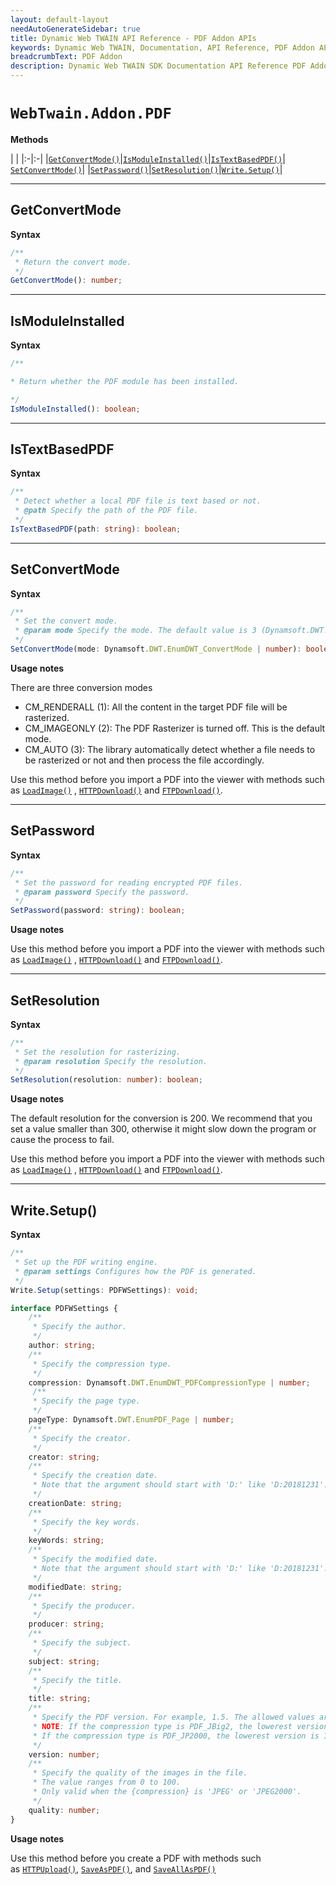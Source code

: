 ```yaml
---
layout: default-layout
needAutoGenerateSidebar: true
title: Dynamic Web TWAIN API Reference - PDF Addon APIs
keywords: Dynamic Web TWAIN, Documentation, API Reference, PDF Addon APIs
breadcrumbText: PDF Addon
description: Dynamic Web TWAIN SDK Documentation API Reference PDF Addon APIs Page
---
```


# `WebTwain.Addon.PDF`

**Methods**

| |
|:-|:-|
|[`GetConvertMode()`](#getconvertmode)|[`IsModuleInstalled()`](#ismoduleinstalled)|[`IsTextBasedPDF()`](#istextbasedpdf)| [`SetConvertMode()`](#setconvertmode)|
|[`SetPassword()`](#setpassword)|[`SetResolution()`](#setresolution)|[`Write.Setup()`](#write-setup)|

---

## GetConvertMode

**Syntax**

``` typescript
/**
 * Return the convert mode.
 */
GetConvertMode(): number;
```

---

## IsModuleInstalled

**Syntax**

``` typescript
/**

* Return whether the PDF module has been installed.

*/
IsModuleInstalled(): boolean;
```

---

## IsTextBasedPDF

**Syntax**

``` typescript
/**
 * Detect whether a local PDF file is text based or not.
 * @path Specify the path of the PDF file.
 */
IsTextBasedPDF(path: string): boolean;
```

---

## SetConvertMode

**Syntax**

``` typescript
/**
 * Set the convert mode.
 * @param mode Specify the mode. The default value is 3 (Dynamsoft.DWT.EnumDWT_ConvertMode.CM_AUTO)
 */
SetConvertMode(mode: Dynamsoft.DWT.EnumDWT_ConvertMode | number): boolean;
```

**Usage notes**

There are three conversion modes

* CM_RENDERALL (1): All the content in the target PDF file will be rasterized.
* CM_IMAGEONLY (2): The PDF Rasterizer is turned off. This is the default mode.
* CM_AUTO (3): The library automatically detect whether a file needs to be rasterized or not and then process the file accordingly.

Use this method before you import a PDF into the viewer with methods such as <a href="{{site.info}}api/WebTwain_IO.html#loadimage" target="_blank">`LoadImage()`</a> , <a href="{{site.info}}api/WebTwain_IO.html#httpdownload" target="_blank">`HTTPDownload()`</a> and <a href="{{site.info}}api/WebTwain_IO.html#httpdownload" target="_blank">`FTPDownload()`</a>.

---

## SetPassword

**Syntax**

``` typescript
/**
 * Set the password for reading encrypted PDF files.
 * @param password Specify the password.
 */
SetPassword(password: string): boolean;
```

**Usage notes**

Use this method before you import a PDF into the viewer with methods such as <a href="{{site.info}}api/WebTwain_IO.html#loadimage" target="_blank">`LoadImage()`</a> , <a href="{{site.info}}api/WebTwain_IO.html#httpdownload" target="_blank">`HTTPDownload()`</a> and <a href="{{site.info}}api/WebTwain_IO.html#httpdownload" target="_blank">`FTPDownload()`</a>.

---

## SetResolution

**Syntax**

``` typescript
/**
 * Set the resolution for rasterizing.
 * @param resolution Specify the resolution.
 */
SetResolution(resolution: number): boolean;
```

**Usage notes**

The default resolution for the conversion is 200. We recommend that you set a value smaller than 300, otherwise it might slow down the program or cause the process to fail.  

Use this method before you import a PDF into the viewer with methods such as <a href="{{site.info}}api/WebTwain_IO.html#loadimage" target="_blank">`LoadImage()`</a> , <a href="{{site.info}}api/WebTwain_IO.html#httpdownload" target="_blank">`HTTPDownload()`</a> and <a href="{{site.info}}api/WebTwain_IO.html#httpdownload" target="_blank">`FTPDownload()`</a>.

---

## Write.Setup()

**Syntax**

``` typescript
/**
 * Set up the PDF writing engine.
 * @param settings Configures how the PDF is generated.
 */
Write.Setup(settings: PDFWSettings): void;

interface PDFWSettings {
    /**
     * Specify the author.
     */
    author: string;
    /**
     * Specify the compression type.
     */
    compression: Dynamsoft.DWT.EnumDWT_PDFCompressionType | number;
     /**
     * Specify the page type.
     */
    pageType: Dynamsoft.DWT.EnumPDF_Page | number;
    /**
     * Specify the creator.
     */
    creator: string;
    /**
     * Specify the creation date.
     * Note that the argument should start with 'D:' like 'D:20181231'.
     */
    creationDate: string;
    /**
     * Specify the key words.
     */
    keyWords: string;
    /**
     * Specify the modified date.
     * Note that the argument should start with 'D:' like 'D:20181231'.
     */
    modifiedDate: string;
    /**
     * Specify the producer.
     */
    producer: string;
    /**
     * Specify the subject.
     */
    subject: string;
    /**
     * Specify the title.
     */
    title: string;
    /**
     * Specify the PDF version. For example, 1.5. The allowed values are 1.1 ~ 1.7.
     * NOTE: If the compression type is PDF_JBig2, the lowerest version is 1.4
     * If the compression type is PDF_JP2000, the lowerest version is 1.5
     */
    version: number;
    /**
     * Specify the quality of the images in the file.
     * The value ranges from 0 to 100.
     * Only valid when the {compression} is 'JPEG' or 'JPEG2000'.
     */
    quality: number;
}
```

**Usage notes**

Use this method before you create a PDF with methods such as <a href="{{site.info}}api/WebTwain_IO.html#httpupload" target="_blank">`HTTPUpload()`</a>, <a href="{{site.info}}api/WebTwain_IO.html#saveaspdf" target="_blank">`SaveAsPDF()`</a>, and <a href="{{site.info}}api/WebTwain_IO.html#saveallaspdf" target="_blank">`SaveAllAsPDF()`</a>
